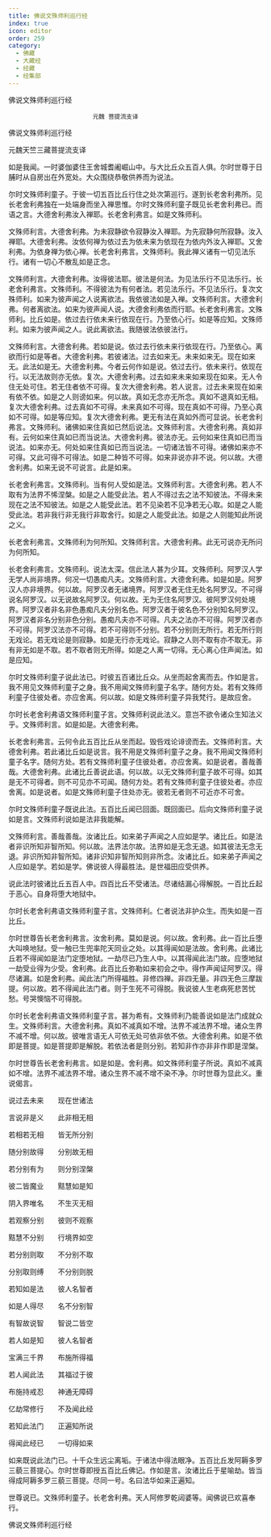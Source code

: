 ```yaml
---
title: 佛说文殊师利巡行经
index: true
icon: editor
order: 259
category:
  - 佛藏
  - 大藏经
  - 经藏
  - 经集部
---
```


  佛说文殊师利巡行经  

                        　　元魏 菩提流支译  

佛说文殊师利巡行经  

元魏天竺三藏菩提流支译  

如是我闻。一时婆伽婆住王舍城耆阇崛山中。与大比丘众五百人俱。尔时世尊于日脯时从自房出在外宽处。大众围绕恭敬供养而为说法。  

尔时文殊师利童子。于彼一切五百比丘行住之处次第巡行。遂到长老舍利弗所。见长老舍利弗独在一处端身而坐入禅思惟。尔时文殊师利童子既见长老舍利弗已。而语之言。大德舍利弗汝入禅耶。长老舍利弗言。如是文殊师利。  

文殊师利言。大德舍利弗。为未寂静欲令寂静汝入禅耶。为先寂静何所寂静。汝入禅耶。大德舍利弗。汝依何禅为依过去为依未来为依现在为依内外汝入禅耶。又舍利弗。为依身禅为依心禅。长老舍利弗言。文殊师利。我此禅义诸有一切见法乐行。诸有一切心不散乱如是正念。  

文殊师利言。大德舍利弗。汝得彼法耶。彼法是何法。为见法乐行不见法乐行。长老舍利弗言。文殊师利。不得彼法为有何者法。若见法乐行。不见法乐行。复次文殊师利。如来为彼声闻之人说离欲法。我依彼法如是入禅。文殊师利言。大德舍利弗。何者离欲法。如来为彼声闻人说。大德舍利弗依而行耶。长老舍利弗言。文殊师利。比丘如是。依过去行依未来行依现在行。乃至依心行。如是等应知。文殊师利。如来为彼声闻之人。说此离欲法。我随彼法依彼法行。  

文殊师利言。大德舍利弗。若如是说。依过去行依未来行依现在行。乃至依心。离欲而行如是等者。大德舍利弗。若彼诸法。过去如来无。未来如来无。现在如来无。此法如是无。大德舍利弗。今者云何作如是说。依过去行。依未来行。依现在行。以无法故则亦无依。复次。大德舍利弗。过去如来未来如来现在如来。无人令住无处可住。若无住者依不可得。复次大德舍利弗。若人说言。过去未来现在如来有依不依。如是之人则谤如来。何以故。真如无念亦无所念。真如不退真如无相。复次大德舍利弗。过去真如不可得。未来真如不可得。现在真如不可得。乃至心真如不可得。如是等应知。复次大德舍利弗。更无有法在真如外而可显说。长老舍利弗言。文殊师利。诸佛如来住真如已然后说法。文殊师利言。大德舍利弗。真如非有。云何如来住真如已而当说法。大德舍利弗。彼法亦无。云何如来住真如已而当说法。如来亦无。何处如来住真如已而当说法。一切诸法皆不可得。诸佛如来亦不可得。又此可得不可得法。如是二种皆不可得。如来非说亦非不说。何以故。大德舍利弗。如来无说不可说言。此是如来。  

长老舍利弗言。文殊师利。当有何人受如是法。文殊师利言。大德舍利弗。若人不取有为法界不悕涅槃。如是之人能受此法。若人不得过去之法不知彼法。不得未来现在之法不知彼法。如是之人能受此法。若不见染若不见净若无心取。如是之人能受此法。若非我行非无我行非取舍行。如是之人能受此法。如是之人则能知此所说之义。  

长老舍利弗言。文殊师利为何所知。文殊师利言。大德舍利弗。此无可说亦无所问为何所知。  

长老舍利弗言。文殊师利。说法太深。信此法人甚为少耳。文殊师利。阿罗汉人学无学人尚非境界。何况一切愚痴凡夫。文殊师利言。大德舍利弗。如是如是。阿罗汉人亦非境界。何以故。阿罗汉者无诸境界。阿罗汉者无住无处名阿罗汉。不可得说名阿罗汉。以无说故名阿罗汉。何以故。无为无住名阿罗汉。彼阿罗汉何处境界。阿罗汉者非名非色愚痴凡夫分别名色。阿罗汉者于彼名色不分别知名阿罗汉。阿罗汉者非名分别非色分别。愚痴凡夫亦不可得。凡夫之法亦不可得。阿罗汉者亦不可得。阿罗汉法亦不可得。若不可得则不分别。若不分别则无所行。若无所行则无戏论。若无戏论是则寂静。如是无行亦无戏论。寂静之人则不取有亦不取无。非有非无如是不取。若不取者则无所得。如是之人离一切得。无心离心住声闻法。如是应知。  

尔时文殊师利童子说此法已。时彼五百诸比丘众。从坐而起舍离而去。作如是言。我不用见文殊师利童子之身。我不用闻文殊师利童子名字。随何方处。若有文殊师利童子住彼处者。亦应舍离。何以故。如是文殊师利童子异我梵行。是故应舍。  

尔时长老舍利弗语文殊师利童子言。文殊师利说此法义。意岂不欲令诸众生知法义乎。文殊师利言。如是如是。大德舍利弗。  

长老舍利弗言。云何令此五百比丘从坐而起。毁呰戏论诽谤而去。文殊师利言。大德舍利弗。若此诸比丘如是说言。我不用是文殊师利童子之身。我不用闻文殊师利童子名字。随何方处。若有文殊师利童子住彼处者。亦应舍离。如是说者。善哉善哉。大德舍利弗。此诸比丘善说此语。何以故。以无文殊师利童子故不可得。如其是无不可得者。则不可见亦不可闻。随何方处。若有文殊师利童子住彼处者。亦应舍离。如是说者。如是文殊师利童子住处亦无。彼若无者则不可近亦不可舍。  

尔时文殊师利童子既说此法。五百比丘闻已回面。既回面已。后向文殊师利童子说如是言。文殊师利说如是法非我能解。  

文殊师利言。善哉善哉。汝诸比丘。如来弟子声闻之人应如是学。诸比丘。如是法者非识所知非智所知。何以故。法界法尔故。法界如是无念无退。如其彼法无念无退。非识所知非智所知。诸非识知非智所知则非所念。汝诸比丘。如来弟子声闻之人应如是学。若如是学。佛说彼人得最胜法。是世福田应受供养。  

说此法时彼诸比丘五百人中。四百比丘不受诸法。尽诸结漏心得解脱。一百比丘起于恶心。自身将堕大地狱中。  

尔时长老舍利弗语文殊师利童子言。文殊师利。仁者说法非护众生。而失如是一百比丘。  

尔时世尊告长老舍利弗言。汝舍利弗。莫如是说。何以故。舍利弗。此一百比丘堕大叫唤地狱。受一触已生兜率陀天同业之处。以其得闻如是法故。舍利弗。此诸比丘若不得闻如是法门定堕地狱。一劫尽已乃生人中。以其得闻此法门故。应堕地狱一劫受业得为少受。舍利弗。此百比丘弥勒如来初会之中。得作声闻证阿罗汉。得尽诸漏。如是舍利弗。闻此法门所得福胜。非修四禅。非四无量。非四无色三摩跋提。何以故。若不得闻此法门者。则于生死不可得脱。我说彼人生老病死悲苦忧愁。号哭懊恼不可得脱。  

尔时长老舍利弗语文殊师利童子言。甚为希有。文殊师利乃能善说如是法门成就众生。文殊师利言。大德舍利弗。真如不减真如不增。法界不减法界不增。诸众生界不减不增。何以故。彼唯言语无人可依无处可依非依不依。大德舍利弗。如是不依即是菩提。如是菩提即是解脱。若依法者是则分别。若知非作亦非非作即是涅槃。  

尔时世尊告长老舍利弗言。如是如是。舍利弗。如文殊师利童子所说。真如不减真如不增。法界不减法界不增。诸众生界不减不增不染不净。尔时世尊为显此义。重说偈言。  

说过去未来　　现在世诸法  

言说非是义　　此非相无相  

若相若无相　　皆无所分别  

随分别故得　　分别故无相  

若分别有为　　则分别涅槃  

彼二皆魔业　　黠慧如是知  

阴入界唯名　　不生灭无相  

若观察分别　　彼则不观察  

黠慧不分别　　行境界如空  

若分别则取　　不分别不取  

分别取则缚　　不分别则脱  

若知如是法　　彼人名智者  

如是人得尽　　名不分别智  

有智故说智　　智说二皆空  

若人如是知　　彼人名智者  

宝满三千界　　布施所得福  

若人闻此法　　其福过于彼  

布施持戒忍　　神通无障碍  

亿劫常修行　　不及闻此经  

若知此法门　　正遍知所说  

得闻此经已　　一切得如来  

如来既说此法门已。十千众生远尘离垢。于诸法中得法眼净。五百比丘发阿耨多罗三藐三菩提心。尔时世尊即授五百比丘佛记。作如是言。汝诸比丘于星喻劫。皆当得成阿耨多罗三藐三菩提。尽同一号。名曰法华如来正遍知。  

世尊说已。文殊师利童子。长老舍利弗。天人阿修罗乾闼婆等。闻佛说已欢喜奉行。  

佛说文殊师利巡行经  
